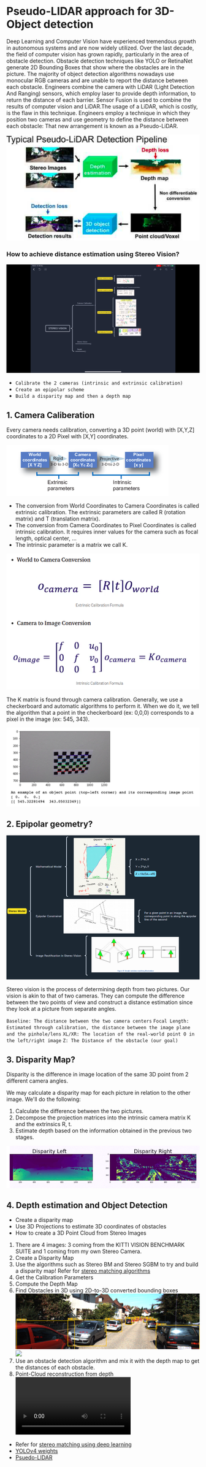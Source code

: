# Pseudo-LIDAR approach for 3D-Object detection
Deep Learning and Computer Vision have experienced tremendous growth in autonomous systems and are now widely utilized. Over the last decade, the field of computer vision has grown rapidly, particularly in the area of obstacle detection.
Obstacle detection techniques like YOLO or RetinaNet generate 2D Bounding Boxes that show where the obstacles are in the picture. The majority of object detection algorithms nowadays use monocular RGB cameras and are unable to report the distance between each obstacle.
Engineers combine the camera with LiDAR (Light Detection And Ranging) sensors, which employ laser to
provide depth information, to return the distance of each barrier. Sensor Fusion is used to combine the results of computer vision and LiDAR.The usage of a LiDAR, which is costly, is the flaw in this technique. Engineers employ a technique in which they position two cameras and use geometry to define the distance between each obstacle: That new arrangement is known as a Pseudo-LiDAR.

![](Images/PseudoLidar.png)

### How to achieve distance estimation using Stereo Vision?

![](/Images/RoadMap.png)

* `Calibrate the 2 cameras (intrinsic and extrinsic calibration)`
* `Create an epipolar scheme`
* `Build a disparity map and then a depth map`

## 1. Camera Caliberation
Every camera needs calibration, converting a 3D point (world) with [X,Y,Z] coordinates to a 2D Pixel with [X,Y] coordinates.

![formula Caliberation](Images/caliberation.png?raw=true "Title")

* The conversion from World Coordinates to Camera Coordinates is called extrinsic calibration. The extrinsic parameters are called R (rotation matrix) and T (translation matrix).
* The conversion from Camera Coordinates to Pixel Coordinates is called intrinsic calibration. It requires inner values for the camera such as focal length, optical center, …
* The intrinsic parameter is a matrix we call K.

![](Images/cameraformula.png?raw=true "Title")

The K matrix is found through camera calibration.
Generally, we use a checkerboard and automatic algorithms to perform it. When we do it, we tell the algorithm that a point in the checkerboard (ex: 0,0,0) corresponds to a pixel in the image (ex: 545, 343).

![](Images/caliberationchess.png?raw=true "Title")

## 2. Epipolar geometry?

![](Images/mindmapstereo.png)

Stereo vision is the process of determining depth from two pictures. Our vision is akin to that of two cameras. They can compute the difference between the two points of view and construct a distance estimation since they look at a picture from separate angles.


`Baseline: The distance between the two camera centers`
`Focal Length: Estimated through calibration, the distance between the image plane and the pinhole/lens`
`XL/XR: The location of the real-world point O in the left/right image`
`Z: The Distance of the obstacle (our goal)`

## 3. Disparity Map?
Disparity is the difference in image location of the same 3D point from 2 different camera angles.

We may calculate a disparity map for each picture in relation to the other image. We'll do the following:
1. Calculate the difference between the two pictures.
2. Decompose the projection matrices into the intrinsic camera matrix K and the extrinsics R, t.
3. Estimate depth based on the information obtained in the previous two stages.

![](Images/disparityCar.png)

## 4. Depth estimation and Object Detection
* Create a disparity map
* Use 3D Projections to estimate 3D coordinates of obstacles
* How to create a 3D Point Cloud from Stereo Images

1. There are 4 images: 3 coming from the KITTI VISION BENCHMARK SUITE and 1 coming from my own Stereo Camera.
2. Create a Disparity Map
3. Use the algorithms such as Stereo BM and Stereo SGBM to try and build a disparity map! Refer for [stereo matching algorithms](https://docs.google.com/viewerng/viewer?url=https://groups.csail.mit.edu/commit/papers/2016/min-zhang-meng-thesis.pdf)
4. Get the Calibration Parameters
5. Compute the Depth Map
6. Find Obstacles in 3D using 2D-to-3D converted bounding boxes
![](output/result.png)
![](3dCV.png)
7. Use an obstacle detection algorithm and mix it with the depth map to get the distances of each obstacle.
8. Point-Cloud reconstruction from depth
![](Images/Reconstruction.mp4)



* Refer for [stereo matching using deep learning](https://www.hindawi.com/journals/cin/2020/8562323/)
* [YOLOv4 weights](https://drive.google.com/file/d/1cewMfusmPjYWbrnuJRuKhPMwRe_b9PaT/view)
* [Psuedo-LIDAR](https://arxiv.org/abs/1812.07179)  

